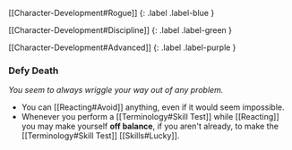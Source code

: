 
[[Character-Development#Rogue]]
{: .label .label-blue }

[[Character-Development#Discipline]]
{: .label .label-green }

[[Character-Development#Advanced]]
{: .label .label-purple }
### Defy Death
*You seem to always wriggle your way out of any problem.*
* You can [[Reacting#Avoid]] anything, even if it would seem impossible.
* Whenever you perform a [[Terminology#Skill Test]] while [[Reacting]] you may make yourself **off balance**, if you aren't already, to make the [[Terminology#Skill Test]] [[Skills#Lucky]].